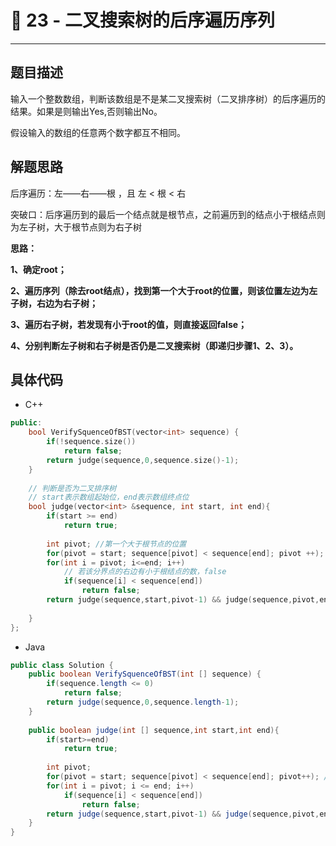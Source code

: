 # 🥤 23 - 二叉搜索树的后序遍历序列

---

## 题目描述

输入一个整数数组，判断该数组是不是某二叉搜索树（二叉排序树）的后序遍历的结果。如果是则输出Yes,否则输出No。

假设输入的数组的任意两个数字都互不相同。



## 解题思路

后序遍历：左——右——根 ，且 左 < 根 < 右



突破口：后序遍历到的最后一个结点就是根节点，之前遍历到的结点小于根结点则为左子树，大于根节点则为右子树



**思路：**

**1、确定root；**

**2、遍历序列（除去root结点），找到第一个大于root的位置，则该位置左边为左子树，右边为右子树；**

**3、遍历右子树，若发现有小于root的值，则直接返回false；**

**4、分别判断左子树和右子树是否仍是二叉搜索树（即递归步骤1、2、3）。**



## 具体代码

- C++

```c++
public:
    bool VerifySquenceOfBST(vector<int> sequence) {
        if(!sequence.size())
            return false;
        return judge(sequence,0,sequence.size()-1);
    }
    
    // 判断是否为二叉排序树
    // start表示数组起始位，end表示数组终点位
    bool judge(vector<int> &sequence, int start, int end){
        if(start >= end)
            return true;
        
        int pivot; //第一个大于根节点的位置
        for(pivot = start; sequence[pivot] < sequence[end]; pivot ++); //查找分界点
        for(int i = pivot; i<=end; i++)
            // 若该分界点的右边有小于根结点的数，false
            if(sequence[i] < sequence[end])
                return false;
        return judge(sequence,start,pivot-1) && judge(sequence,pivot,end-1);
                
    }
};
```



- Java

```java
public class Solution {
    public boolean VerifySquenceOfBST(int [] sequence) {
        if(sequence.length <= 0)
            return false;
        return judge(sequence,0,sequence.length-1);
    }
    
    public boolean judge(int [] sequence,int start,int end){
        if(start>=end)
            return true;
        
        int pivot;
        for(pivot = start; sequence[pivot] < sequence[end]; pivot++); //查找分界点
        for(int i = pivot; i <= end; i++)
            if(sequence[i] < sequence[end])
                return false;
        return judge(sequence,start,pivot-1) && judge(sequence,pivot,end-1);
    }
}
```